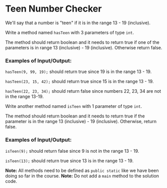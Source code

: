 # Teen Number Checker

We'll say that a number is "teen" if it is in the range 13 - 19 (inclusive).

Write a method named `hasTeen` with 3 parameters of type `int`.

The method should return boolean and it needs to return true if one of the parameters is in range 13 (inclusive) - 19 (inclusive). Otherwise return false.

### Examples of Input/Output:

`hasTeen(9, 99, 19);` should return true since 19 is in the range 13 - 19.

`hasTeen(23, 15, 42);` should return true since 15 is in the range 13 - 19.

`hasTeen(22, 23, 34);` should return false since numbers 22, 23, 34 are not in the range 13-19.

Write another method named `isTeen` with 1 parameter of type `int`.

The method should return boolean and it needs to return true if the parameter is in the range 13 (inclusive) - 19 (inclusive). Otherwise, return false.

### Examples of Input/Output:

`isTeen(9);` should return false since 9 is not in the range 13 - 19.

`isTeen(13);` should return true since 13 is in the range 13 - 19.

**Note:** All methods need to be defined as `public static` like we have been doing so far in the course.
**Note:** Do not add a `main` method to the solution code.
